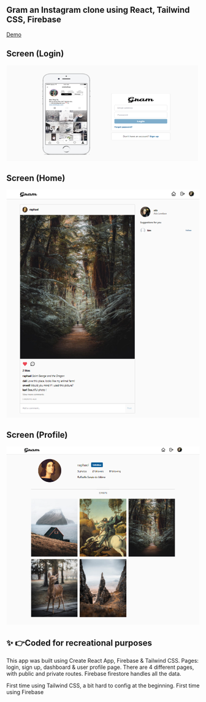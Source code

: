 ## Gram an Instagram clone using React, Tailwind CSS, Firebase
[Demo](https://insta-clone-pi.vercel.app)
##  Screen (Login)
<img src="./src/screenshots/login.png" width="500" height="250">

##  Screen (Home)
![App-demo](./src/screenshots/home.png)

##  Screen (Profile)
![App-demo](./src/screenshots/profile.png)

## ✨ 👉Coded for recreational purposes

This app was built using Create React App, Firebase & Tailwind CSS. 
Pages: login, sign up, dashboard & user profile page. 
There are 4 different pages, with public and private routes. 
Firebase firestore handles all the data.

First time using Tailwind CSS, a bit hard to config at the beginning.
First time using Firebase

